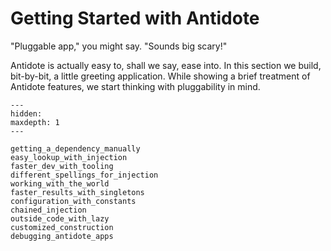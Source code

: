 # Getting Started with Antidote

"Pluggable app," you might say.
"Sounds big scary!"

Antidote is actually easy to, shall we say, ease into.
In this section we build, bit-by-bit, a little greeting application.
While showing a brief treatment of Antidote features, we start thinking with pluggability in mind.

```{toctree}
---
hidden:
maxdepth: 1
---

getting_a_dependency_manually
easy_lookup_with_injection
faster_dev_with_tooling
different_spellings_for_injection
working_with_the_world
faster_results_with_singletons
configuration_with_constants
chained_injection
outside_code_with_lazy
customized_construction
debugging_antidote_apps
```
